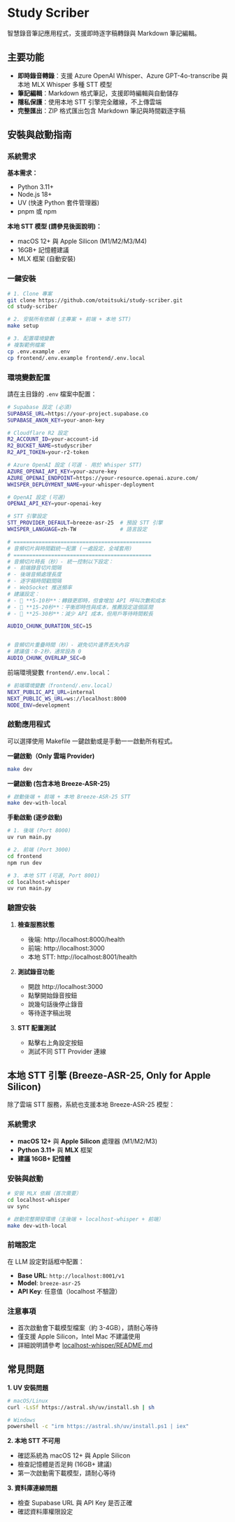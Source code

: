 # Study Scriber

智慧錄音筆記應用程式，支援即時逐字稿轉錄與 Markdown 筆記編輯。

## 主要功能

- **即時錄音轉錄**：支援 Azure OpenAI Whisper、Azure GPT-4o-transcribe  與本地 MLX Whisper 多種 STT 模型
- **筆記編輯**：Markdown 格式筆記，支援即時編輯與自動儲存
- **隱私保護**：使用本地 STT 引擎完全離線，不上傳雲端
- **完整匯出**：ZIP 格式匯出包含 Markdown 筆記與時間戳逐字稿

## 安裝與啟動指南

### 系統需求

**基本需求：**
- Python 3.11+
- Node.js 18+
- UV (快速 Python 套件管理器)
- pnpm 或 npm

**本地 STT 模型 (請參見後面說明)：**
- macOS 12+ 與 Apple Silicon (M1/M2/M3/M4)
- 16GB+ 記憶體建議
- MLX 框架 (自動安裝)

### 一鍵安裝

```bash
# 1. Clone 專案
git clone https://github.com/otoitsuki/study-scriber.git
cd study-scriber

# 2. 安裝所有依賴 (主專案 + 前端 + 本地 STT)
make setup

# 3. 配置環境變數
# 複製範例檔案
cp .env.example .env
cp frontend/.env.example frontend/.env.local

```

### 環境變數配置

請在主目錄的 `.env` 檔案中配置：

```bash
# Supabase 設定 (必須)
SUPABASE_URL=https://your-project.supabase.co
SUPABASE_ANON_KEY=your-anon-key

# Cloudflare R2 設定
R2_ACCOUNT_ID=your-account-id
R2_BUCKET_NAME=studyscriber
R2_API_TOKEN=your-r2-token

# Azure OpenAI 設定 (可選 - 用於 Whisper STT)
AZURE_OPENAI_API_KEY=your-azure-key
AZURE_OPENAI_ENDPOINT=https://your-resource.openai.azure.com/
WHISPER_DEPLOYMENT_NAME=your-whisper-deployment

# OpenAI 設定 (可選)
OPENAI_API_KEY=your-openai-key

# STT 引擎設定
STT_PROVIDER_DEFAULT=breeze-asr-25  # 預設 STT 引擎
WHISPER_LANGUAGE=zh-TW              # 語言設定

# ============================================
# 音頻切片與時間戳統一配置 (一處設定，全域套用)
# ============================================
# 音頻切片時長（秒）- 統一控制以下設定：
# - 前端錄音切片間隔
# - 後端音頻處理長度  
# - 逐字稿時間戳間隔
# - WebSocket 推送頻率
# 建議設定：
# - 🔸 **5-10秒**：轉錄更即時，但會增加 API 呼叫次數和成本
# - 🔸 **15-20秒**：平衡即時性與成本，推薦設定這個區間
# - 🔸 **25-30秒**：減少 API 成本，但用戶等待時間較長

AUDIO_CHUNK_DURATION_SEC=15


# 音頻切片重疊時間（秒）- 避免切片邊界丟失內容
# 建議值：0-2秒，通常設為 0
AUDIO_CHUNK_OVERLAP_SEC=0
```

前端環境變數 `frontend/.env.local`：

```bash
# 前端環境變數（frontend/.env.local）
NEXT_PUBLIC_API_URL=internal
NEXT_PUBLIC_WS_URL=ws://localhost:8000
NODE_ENV=development
```

### 啟動應用程式

可以選擇使用 Makefile 一鍵啟動或是手動一一啟動所有程式。

**一鍵啟動（Only 雲端 Provider)**
```bash
make dev
```

**一鍵啟動 (包含本地 Breeze-ASR-25)**
```bash
# 啟動後端 + 前端 + 本地 Breeze-ASR-25 STT
make dev-with-local
```

**手動啟動 (逐步啟動)**
```bash
# 1. 後端 (Port 8000)
uv run main.py

# 2. 前端 (Port 3000)
cd frontend
npm run dev

# 3. 本地 STT (可選, Port 8001)
cd localhost-whisper
uv run main.py
```

### 驗證安裝

1. **檢查服務狀態**
   - 後端: http://localhost:8000/health
   - 前端: http://localhost:3000
   - 本地 STT: http://localhost:8001/health

2. **測試錄音功能**
   - 開啟 http://localhost:3000
   - 點擊開始錄音按鈕
   - 說幾句話後停止錄音
   - 等待逐字稿出現

3. **STT 配置測試**
   - 點擊右上角設定按鈕
   - 測試不同 STT Provider 連線


## 本地 STT 引擎 (Breeze-ASR-25, Only for Apple Silicon)

除了雲端 STT 服務，系統也支援本地 Breeze-ASR-25 模型：

### 系統需求
- **macOS 12+** 與 **Apple Silicon** 處理器 (M1/M2/M3)
- **Python 3.11+** 與 **MLX** 框架
- **建議 16GB+ 記憶體**

### 安裝與啟動
```bash
# 安裝 MLX 依賴（首次需要）
cd localhost-whisper
uv sync

# 啟動完整開發環境（主後端 + localhost-whisper + 前端）
make dev-with-local
```

### 前端設定
在 LLM 設定對話框中配置：
- **Base URL**: `http://localhost:8001/v1`
- **Model**: `breeze-asr-25` 
- **API Key**: 任意值（localhost 不驗證）


### 注意事項
- 首次啟動會下載模型檔案（約 3-4GB），請耐心等待
- 僅支援 Apple Silicon，Intel Mac 不建議使用
- 詳細說明請參考 [localhost-whisper/README.md](localhost-whisper/README.md)


## 常見問題

**1. UV 安裝問題**
```bash
# macOS/Linux
curl -LsSf https://astral.sh/uv/install.sh | sh

# Windows
powershell -c "irm https://astral.sh/uv/install.ps1 | iex"
```

**2. 本地 STT 不可用**
- 確認系統為 macOS 12+ 與 Apple Silicon
- 檢查記憶體是否足夠 (16GB+ 建議)
- 第一次啟動需下載模型，請耐心等待

**3. 資料庫連線問題**
- 檢查 Supabase URL 與 API Key 是否正確
- 確認資料庫權限設定
